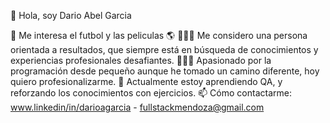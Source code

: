 👋 Hola, soy Dario Abel Garcia

👀 Me interesa el futbol y las peliculas
🌎 🙋🏻‍♂️ Me considero una persona orientada a resultados, que siempre está en búsqueda de conocimientos y experiencias profesionales desafiantes.
👨🏻‍💻 Apasionado por la programación desde pequeño aunque he tomado un camino diferente, hoy quiero profesionalizarme.
🌱 Actualmente estoy aprendiendo QA, y reforzando los conocimientos con ejercicios.
📫 Cómo contactarme: www.linkedin/in/darioagarcia - fullstackmendoza@gmail.com
